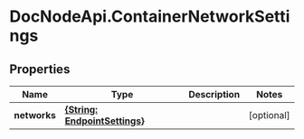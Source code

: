 # DocNodeApi.ContainerNetworkSettings

## Properties
Name | Type | Description | Notes
------------ | ------------- | ------------- | -------------
**networks** | [**{String: EndpointSettings}**](EndpointSettings.md) |  | [optional] 


